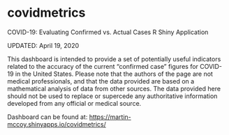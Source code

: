 # covidmetrics
COVID-19: Evaluating Confirmed vs. Actual Cases R Shiny Application

UPDATED: April 19, 2020

This dashboard is intended to provide a set of potentially useful indicators related to the accuracy of the current “confirmed case” figures for COVID-19 in the United States. Please note that the authors of the page are not medical professionals, and that the data provided are based on a mathematical analysis of data from other sources. The data provided here should not be used to replace or supercede any authoritative information developed from any official or medical source.

Dashboard can be found at: <https://martin-mccoy.shinyapps.io/covidmetrics/>
